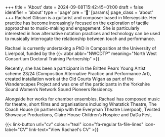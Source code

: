 +++
title = 'About'
date = 2024-09-08T15:42:45+01:00
draft = false
identifier = 'about'
type = 'page'
pre = '👩'
[params]
    page_class = 'about'
+++
Rachael Gibson is a guitarist and composer based in Merseyside. Her practice has become increasingly focused on the exploration of tactile approaches to music-making and engagement. She is particularly interested in how alternative notation practices and technology can be used to musically interrogate the relationship between touch and performance.

Rachael is currently undertaking a PhD in Composition at the University of Liverpool, funded by the {{< abbr abbr="NWCDTP" meaning="North West Consortium Doctoral Training Partnership" >}}.

Recently, she has been a participant in the Britten Pears Young Artist scheme 23/24 (Composition Alternative Practice and Performance Art), created installation work at the Old Courts Wigan as part of the Wanderscapes Project and was one of the participants in the Yorkshire Sound Women’s Network Sound Pioneers Residency.

Alongside her works for chamber ensembles, Rachael has composed music for theatre, short films and organisations including Whatstick Theatre, The Coach House (in partnership with the Everyman Theatre Liverpool), Twisted Showcase Productions, Claire House Children’s Hospice and DaDa Fest.

{{< link-button url="cv" colour="teal" icon="fa-regular fa-file-lines" icon-label="CV" link-text="View Rachael's CV" >}}
